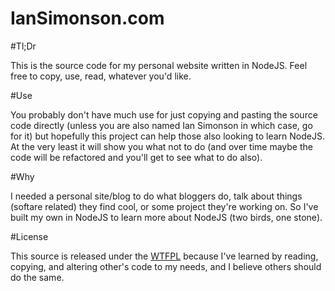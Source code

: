 IanSimonson.com
===

#Tl;Dr

This is the source code for my personal website written in NodeJS. Feel free to copy, use, read, whatever you'd like.

#Use

You probably don't have much use for just copying and pasting the source code directly (unless you are also named Ian Simonson in which case, go for it) but hopefully this project can help those also looking to learn NodeJS. At the very least it will show you what not to do (and over time maybe the code will be refactored and you'll get to see what to do also).

#Why

I needed a personal site/blog to do what bloggers do, talk about things (softare related) they find cool, or some project they're working on. So I've built my own in NodeJS to learn more about NodeJS (two birds, one stone).

#License

This source is released under the [WTFPL](http://www.wtfpl.net/) because I've learned by reading, copying, and altering other's code to my needs, and I believe others should do the same.